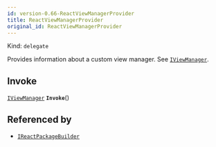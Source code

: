 ```yaml
---
id: version-0.66-ReactViewManagerProvider
title: ReactViewManagerProvider
original_id: ReactViewManagerProvider
---
```


Kind: `delegate`

Provides information about a custom view manager. See [`IViewManager`](IViewManager).

## Invoke
[`IViewManager`](IViewManager) **`Invoke`**()





## Referenced by
- [`IReactPackageBuilder`](IReactPackageBuilder)
